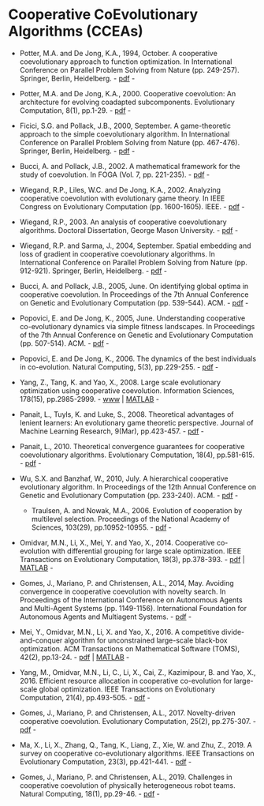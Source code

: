 # Cooperative CoEvolutionary Algorithms (CCEAs)

* Potter, M.A. and De Jong, K.A., 1994, October. A cooperative coevolutionary approach to function optimization. In International Conference on Parallel Problem Solving from Nature (pp. 249-257). Springer, Berlin, Heidelberg. - [pdf](https://link.springer.com/chapter/10.1007/3-540-58484-6_269) -

* Potter, M.A. and De Jong, K.A., 2000. Cooperative coevolution: An architecture for evolving coadapted subcomponents. Evolutionary Computation, 8(1), pp.1-29. - [pdf](https://www.mitpressjournals.org/doi/abs/10.1162/106365600568086) -

* Ficici, S.G. and Pollack, J.B., 2000, September. A game-theoretic approach to the simple coevolutionary algorithm. In International Conference on Parallel Problem Solving from Nature (pp. 467-476). Springer, Berlin, Heidelberg. - [pdf](https://link.springer.com/chapter/10.1007/3-540-45356-3_46) -

* Bucci, A. and Pollack, J.B., 2002. A mathematical framework for the study of coevolution. In FOGA (Vol. 7, pp. 221-235). - [pdf](http://www.demo.cs.brandeis.edu/papers/bucci_foga_po_02.pdf) -

* Wiegand, R.P., Liles, W.C. and De Jong, K.A., 2002. Analyzing cooperative coevolution with evolutionary game theory. In IEEE Congress on Evolutionary Computation (pp. 1600-1605). IEEE. - [pdf](https://ieeexplore.ieee.org/abstract/document/1004481) -

* Wiegand, R.P., 2003. An analysis of cooperative coevolutionary algorithms. Doctoral Dissertation, George Mason University. - [pdf](http://www.tesseract.org/paul/papers/rpw-dissertation.pdf) -

* Wiegand, R.P. and Sarma, J., 2004, September. Spatial embedding and loss of gradient in cooperative coevolutionary algorithms. In International Conference on Parallel Problem Solving from Nature (pp. 912-921). Springer, Berlin, Heidelberg. - [pdf](https://link.springer.com/chapter/10.1007%2F978-3-540-30217-9_92) -

* Bucci, A. and Pollack, J.B., 2005, June. On identifying global optima in cooperative coevolution. In Proceedings of the 7th Annual Conference on Genetic and Evolutionary Computation (pp. 539-544). ACM. - [pdf](https://dl.acm.org/citation.cfm?id=1068098) -

* Popovici, E. and De Jong, K., 2005, June. Understanding cooperative co-evolutionary dynamics via simple fitness landscapes. In Proceedings of the 7th Annual Conference on Genetic and Evolutionary Computation (pp. 507-514). ACM. - [pdf](https://dl.acm.org/citation.cfm?id=1068094) -

* Popovici, E. and De Jong, K., 2006. The dynamics of the best individuals in co-evolution. Natural Computing, 5(3), pp.229-255. - [pdf](https://link.springer.com/article/10.1007%2Fs11047-006-9000-1) -

* Yang, Z., Tang, K. and Yao, X., 2008. Large scale evolutionary optimization using cooperative coevolution. Information Sciences, 178(15), pp.2985-2999. - [www](https://www.sciencedirect.com/science/article/pii/S002002550800073X) | [MATLAB](http://staff.ustc.edu.cn/~ketang/codes/DECCG.zip) -

* Panait, L., Tuyls, K. and Luke, S., 2008. Theoretical advantages of lenient learners: An evolutionary game theoretic perspective. Journal of Machine Learning Research, 9(Mar), pp.423-457. - [pdf](http://www.jmlr.org/papers/volume9/panait08a/panait08a.pdf) -

* Panait, L., 2010. Theoretical convergence guarantees for cooperative coevolutionary algorithms. Evolutionary Computation, 18(4), pp.581-615. - [pdf](https://www.mitpressjournals.org/doi/abs/10.1162/EVCO_a_00004) -

* Wu, S.X. and Banzhaf, W., 2010, July. A hierarchical cooperative evolutionary algorithm. In Proceedings of the 12th Annual Conference on Genetic and Evolutionary Computation (pp. 233-240). ACM. - [pdf](https://dl.acm.org/citation.cfm?id=1830527) -

  * Traulsen, A. and Nowak, M.A., 2006. Evolution of cooperation by multilevel selection. Proceedings of the National Academy of Sciences, 103(29), pp.10952-10955. - [pdf](https://www.pnas.org/content/103/29/10952.short) -

* Omidvar, M.N., Li, X., Mei, Y. and Yao, X., 2014. Cooperative co-evolution with differential grouping for large scale optimization. IEEE Transactions on Evolutionary Computation, 18(3), pp.378-393. - [pdf](https://ieeexplore.ieee.org/abstract/document/6595612/) | [MATLAB](https://bitbucket.org/mno/differential-grouping/src/master/) -

* Gomes, J., Mariano, P. and Christensen, A.L., 2014, May. Avoiding convergence in cooperative coevolution with novelty search. In Proceedings of the International Conference on Autonomous Agents and Multi-Agent Systems (pp. 1149-1156). International Foundation for Autonomous Agents and Multiagent Systems. - [pdf](https://dl.acm.org/citation.cfm?id=2617428) -

* Mei, Y., Omidvar, M.N., Li, X. and Yao, X., 2016. A competitive divide-and-conquer algorithm for unconstrained large-scale black-box optimization. ACM Transactions on Mathematical Software (TOMS), 42(2), pp.13-24. - [pdf](https://dl.acm.org/citation.cfm?id=2791291) | [MATLAB](https://ww2.mathworks.cn/matlabcentral/fileexchange/45783-the-cc-gdg-cmaes-algorithm) -

* Yang, M., Omidvar, M.N., Li, C., Li, X., Cai, Z., Kazimipour, B. and Yao, X., 2016. Efficient resource allocation in cooperative co-evolution for large-scale global optimization. IEEE Transactions on Evolutionary Computation, 21(4), pp.493-505. - [pdf](https://ieeexplore.ieee.org/document/7784772) -

* Gomes, J., Mariano, P. and Christensen, A.L., 2017. Novelty-driven cooperative coevolution. Evolutionary Computation, 25(2), pp.275-307. - [pdf](https://www.mitpressjournals.org/doi/pdf/10.1162/EVCO_a_00173) -

* Ma, X., Li, X., Zhang, Q., Tang, K., Liang, Z., Xie, W. and Zhu, Z., 2019. A survey on cooperative co-evolutionary algorithms. IEEE Transactions on Evolutionary Computation, 23(3), pp.421-441. - [pdf](https://ieeexplore.ieee.org/abstract/document/8454482) -

* Gomes, J., Mariano, P. and Christensen, A.L., 2019. Challenges in cooperative coevolution of physically heterogeneous robot teams. Natural Computing, 18(1), pp.29-46. - [pdf](https://link.springer.com/article/10.1007/s11047-016-9582-1) -

